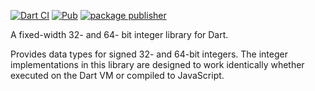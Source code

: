 [![Dart CI](https://github.com/dart-lang/fixnum/actions/workflows/test-package.yml/badge.svg)](https://github.com/dart-lang/fixnum/actions/workflows/test-package.yml)
[![Pub](https://img.shields.io/pub/v/fixnum.svg)](https://pub.dev/packages/fixnum)
[![package publisher](https://img.shields.io/pub/publisher/fixnum.svg)](https://pub.dev/packages/fixnum/publisher)

A fixed-width 32- and 64- bit integer library for Dart.

Provides data types for signed 32- and 64-bit integers.
The integer implementations in this library are designed to work identically
whether executed on the Dart VM or compiled to JavaScript.
